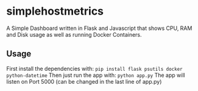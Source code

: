 # simplehostmetrics
A Simple Dashboard written in Flask and Javascript that shows CPU, RAM and Disk usage as well as running Docker Containers.

## Usage
First install the dependencies with:
```pip install flask psutils docker python-datetime```
Then just run the app with:
```python app.py```
The app will listen on Port 5000 (can be changed in the last line of app.py)
